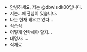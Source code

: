 -    안녕하세요, 저는 @dbwlsldk00입니다.  
-    저는...에 관심이 있습니다.  
-    나는 현재 배우고 있다...  
-    식습식  
-    어떻게 연락해야 할지...  
-    대명사: ...  
-    식재료  

<!---
dbwlsldk00/dbwlsldk00은 GitHub 프로필에 'README.md'(이 파일)가 나타나기 때문에 리소네이터 레소네이터 레소네이터 특별 리소네이터입니다.
미리보기 링크를 클릭하여 변경 사항을 살펴볼 수 있습니다.
--->
